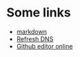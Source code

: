 # Some links
- [markdown](https://github.com/adam-p/markdown-here/wiki/Markdown-Cheatsheet)
- [Refresh DNS](https://www.whatsmydns.net/)
- [Github editor online](http://prose.io/)
